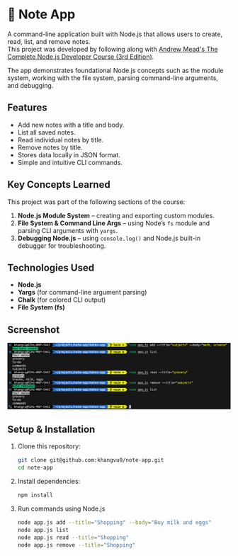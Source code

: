 # 📝 Note App

A command-line application built with Node.js that allows users to create, read, list, and remove notes.  
This project was developed by following along with [Andrew Mead's The Complete Node.js Developer Course (3rd Edition)](https://www.udemy.com/course/the-complete-nodejs-developer-course-2/).  

The app demonstrates foundational Node.js concepts such as the module system, working with the file system, parsing command-line arguments, and debugging.

## Features
- Add new notes with a title and body.
- List all saved notes.
- Read individual notes by title.
- Remove notes by title.
- Stores data locally in JSON format.
- Simple and intuitive CLI commands.

## Key Concepts Learned
This project was part of the following sections of the course:
1. **Node.js Module System** – creating and exporting custom modules.  
2. **File System & Command Line Args** – using Node’s `fs` module and parsing CLI arguments with `yargs`.  
3. **Debugging Node.js** – using `console.log()` and Node.js built-in debugger for troubleshooting.  

## Technologies Used
- **Node.js**  
- **Yargs** (for command-line argument parsing)  
- **Chalk** (for colored CLI output)  
- **File System (fs)**  

## Screenshot
![Screenshot 1](/images/preview.png)

## Setup & Installation
1. Clone this repository:
   ```bash
   git clone git@github.com:khangvu0/note-app.git
   cd note-app

2. Install dependencies:
    ```bash
    npm install

3. Run commands using Node.js
    ```bash
    node app.js add --title="Shopping" --body="Buy milk and eggs"
    node app.js list
    node app.js read --title="Shopping"
    node app.js remove --title="Shopping"
